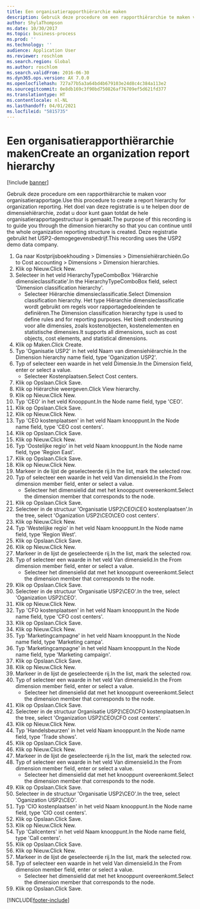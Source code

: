 ```yaml
---
title: Een organisatierapporthiërarchie maken
description: Gebruik deze procedure om een rapporthiërarchie te maken voor organisatierapportage.
author: ShylaThompson
ms.date: 10/30/2017
ms.topic: business-process
ms.prod: ''
ms.technology: ''
audience: Application User
ms.reviewer: roschlom
ms.search.region: Global
ms.author: roschlom
ms.search.validFrom: 2016-06-30
ms.dyn365.ops.version: AX 7.0.0
ms.openlocfilehash: 727a77b5a3a64bd4b679103e24d8c4c384a113e2
ms.sourcegitcommit: 0e8db169c3f90bd750826af76709ef5d621fd377
ms.translationtype: HT
ms.contentlocale: nl-NL
ms.lasthandoff: 04/01/2021
ms.locfileid: "5815735"
---
```

# <a name="create-an-organization-report-hierarchy"></a><span data-ttu-id="7e52c-103">Een organisatierapporthiërarchie maken</span><span class="sxs-lookup"><span data-stu-id="7e52c-103">Create an organization report hierarchy</span></span>

[!include [banner](../../includes/banner.md)]

<span data-ttu-id="7e52c-104">Gebruik deze procedure om een rapporthiërarchie te maken voor organisatierapportage.</span><span class="sxs-lookup"><span data-stu-id="7e52c-104">Use this procedure to create a report hierarchy for organization reporting.</span></span> <span data-ttu-id="7e52c-105">Het doel van deze registratie is u te helpen door de dimensiehiërarchie, zodat u door kunt gaan totdat de hele organisatierapportagestructuur is gemaakt.</span><span class="sxs-lookup"><span data-stu-id="7e52c-105">The purpose of this recording is to guide you through the dimension hierarchy so that you can continue until the whole organization reporting structure is created.</span></span> <span data-ttu-id="7e52c-106">Deze registratie gebruikt het USP2-demogegevensbedrijf.</span><span class="sxs-lookup"><span data-stu-id="7e52c-106">This recording uses the USP2 demo data company.</span></span>

1. <span data-ttu-id="7e52c-107">Ga naar Kostprijsboekhouding > Dimensies > Dimensiehiërarchieën.</span><span class="sxs-lookup"><span data-stu-id="7e52c-107">Go to Cost accounting > Dimensions > Dimension hierarchies.</span></span>
2. <span data-ttu-id="7e52c-108">Klik op Nieuw.</span><span class="sxs-lookup"><span data-stu-id="7e52c-108">Click New.</span></span>
3. <span data-ttu-id="7e52c-109">Selecteer in het veld HierarchyTypeComboBox 'Hiërarchie dimensieclassificatie'.</span><span class="sxs-lookup"><span data-stu-id="7e52c-109">In the HierarchyTypeComboBox field, select 'Dimension classification hierarchy'.</span></span>
    * <span data-ttu-id="7e52c-110">Selecteer Hiërarchie dimensieclassificatie.</span><span class="sxs-lookup"><span data-stu-id="7e52c-110">Select Dimension classification hierarchy.</span></span> <span data-ttu-id="7e52c-111">Het type Hiërarchie dimensieclassificatie wordt gebruikt om regels voor rapportagedoeleinden te definiëren.</span><span class="sxs-lookup"><span data-stu-id="7e52c-111">The Dimension classification hierarchy type is used to define rules and for reporting purposes.</span></span> <span data-ttu-id="7e52c-112">Het biedt ondersteuning voor alle dimensies, zoals kostenobjecten, kostenelementen en statistische dimensies.</span><span class="sxs-lookup"><span data-stu-id="7e52c-112">It supports all dimensions, such as cost objects, cost elements, and statistical dimensions.</span></span>  
4. <span data-ttu-id="7e52c-113">Klik op Maken.</span><span class="sxs-lookup"><span data-stu-id="7e52c-113">Click Create.</span></span>
5. <span data-ttu-id="7e52c-114">Typ 'Oganisatie USP2' in het veld Naam van dimensiehiërarchie.</span><span class="sxs-lookup"><span data-stu-id="7e52c-114">In the Dimension hierarchy name field, type 'Oganization USP2'.</span></span>
6. <span data-ttu-id="7e52c-115">Typ of selecteer een waarde in het veld Dimensie.</span><span class="sxs-lookup"><span data-stu-id="7e52c-115">In the Dimension field, enter or select a value.</span></span>
    * <span data-ttu-id="7e52c-116">Selecteer Kostenplaatsen.</span><span class="sxs-lookup"><span data-stu-id="7e52c-116">Select Cost centers.</span></span>  
7. <span data-ttu-id="7e52c-117">Klik op Opslaan.</span><span class="sxs-lookup"><span data-stu-id="7e52c-117">Click Save.</span></span>
8. <span data-ttu-id="7e52c-118">Klik op Hiërarchie weergeven.</span><span class="sxs-lookup"><span data-stu-id="7e52c-118">Click View hierarchy.</span></span>
9. <span data-ttu-id="7e52c-119">Klik op Nieuw.</span><span class="sxs-lookup"><span data-stu-id="7e52c-119">Click New.</span></span>
10. <span data-ttu-id="7e52c-120">Typ 'CEO' in het veld Knooppunt.</span><span class="sxs-lookup"><span data-stu-id="7e52c-120">In the Node name field, type 'CEO'.</span></span>
11. <span data-ttu-id="7e52c-121">Klik op Opslaan.</span><span class="sxs-lookup"><span data-stu-id="7e52c-121">Click Save.</span></span>
12. <span data-ttu-id="7e52c-122">Klik op Nieuw.</span><span class="sxs-lookup"><span data-stu-id="7e52c-122">Click New.</span></span>
13. <span data-ttu-id="7e52c-123">Typ 'CEO kostenplaatsen' in het veld Naam knooppunt.</span><span class="sxs-lookup"><span data-stu-id="7e52c-123">In the Node name field, type 'CEO cost centers'.</span></span>
14. <span data-ttu-id="7e52c-124">Klik op Opslaan.</span><span class="sxs-lookup"><span data-stu-id="7e52c-124">Click Save.</span></span>
15. <span data-ttu-id="7e52c-125">Klik op Nieuw.</span><span class="sxs-lookup"><span data-stu-id="7e52c-125">Click New.</span></span>
16. <span data-ttu-id="7e52c-126">Typ 'Oostelijke regio' in het veld Naam knooppunt.</span><span class="sxs-lookup"><span data-stu-id="7e52c-126">In the Node name field, type 'Region East'.</span></span>
17. <span data-ttu-id="7e52c-127">Klik op Opslaan.</span><span class="sxs-lookup"><span data-stu-id="7e52c-127">Click Save.</span></span>
18. <span data-ttu-id="7e52c-128">Klik op Nieuw.</span><span class="sxs-lookup"><span data-stu-id="7e52c-128">Click New.</span></span>
19. <span data-ttu-id="7e52c-129">Markeer in de lijst de geselecteerde rij.</span><span class="sxs-lookup"><span data-stu-id="7e52c-129">In the list, mark the selected row.</span></span>
20. <span data-ttu-id="7e52c-130">Typ of selecteer een waarde in het veld Van dimensielid.</span><span class="sxs-lookup"><span data-stu-id="7e52c-130">In the From dimension member field, enter or select a value.</span></span>
    * <span data-ttu-id="7e52c-131">Selecteer het dimensielid dat met het knooppunt overeenkomt.</span><span class="sxs-lookup"><span data-stu-id="7e52c-131">Select the dimension member that corresponds to the node.</span></span>  
21. <span data-ttu-id="7e52c-132">Klik op Opslaan.</span><span class="sxs-lookup"><span data-stu-id="7e52c-132">Click Save.</span></span>
22. <span data-ttu-id="7e52c-133">Selecteer in de structuur 'Organisatie USP2\CEO\CEO kostenplaatsen'.</span><span class="sxs-lookup"><span data-stu-id="7e52c-133">In the tree, select 'Oganization USP2\CEO\CEO cost centers'.</span></span>
23. <span data-ttu-id="7e52c-134">Klik op Nieuw.</span><span class="sxs-lookup"><span data-stu-id="7e52c-134">Click New.</span></span>
24. <span data-ttu-id="7e52c-135">Typ 'Westelijke regio' in het veld Naam knooppunt.</span><span class="sxs-lookup"><span data-stu-id="7e52c-135">In the Node name field, type 'Region West'.</span></span>
25. <span data-ttu-id="7e52c-136">Klik op Opslaan.</span><span class="sxs-lookup"><span data-stu-id="7e52c-136">Click Save.</span></span>
26. <span data-ttu-id="7e52c-137">Klik op Nieuw.</span><span class="sxs-lookup"><span data-stu-id="7e52c-137">Click New.</span></span>
27. <span data-ttu-id="7e52c-138">Markeer in de lijst de geselecteerde rij.</span><span class="sxs-lookup"><span data-stu-id="7e52c-138">In the list, mark the selected row.</span></span>
28. <span data-ttu-id="7e52c-139">Typ of selecteer een waarde in het veld Van dimensielid.</span><span class="sxs-lookup"><span data-stu-id="7e52c-139">In the From dimension member field, enter or select a value.</span></span>
    * <span data-ttu-id="7e52c-140">Selecteer het dimensielid dat met het knooppunt overeenkomt.</span><span class="sxs-lookup"><span data-stu-id="7e52c-140">Select the dimension member that corresponds to the node.</span></span>  
29. <span data-ttu-id="7e52c-141">Klik op Opslaan.</span><span class="sxs-lookup"><span data-stu-id="7e52c-141">Click Save.</span></span>
30. <span data-ttu-id="7e52c-142">Selecteer in de structuur 'Organisatie USP2\CEO'.</span><span class="sxs-lookup"><span data-stu-id="7e52c-142">In the tree, select 'Oganization USP2\CEO'.</span></span>
31. <span data-ttu-id="7e52c-143">Klik op Nieuw.</span><span class="sxs-lookup"><span data-stu-id="7e52c-143">Click New.</span></span>
32. <span data-ttu-id="7e52c-144">Typ 'CFO kostenplaatsen' in het veld Naam knooppunt.</span><span class="sxs-lookup"><span data-stu-id="7e52c-144">In the Node name field, type 'CFO cost centers'.</span></span>
33. <span data-ttu-id="7e52c-145">Klik op Opslaan.</span><span class="sxs-lookup"><span data-stu-id="7e52c-145">Click Save.</span></span>
34. <span data-ttu-id="7e52c-146">Klik op Nieuw.</span><span class="sxs-lookup"><span data-stu-id="7e52c-146">Click New.</span></span>
35. <span data-ttu-id="7e52c-147">Typ 'Marketingcampagne' in het veld Naam knooppunt.</span><span class="sxs-lookup"><span data-stu-id="7e52c-147">In the Node name field, type 'Marketing campa'.</span></span>
36. <span data-ttu-id="7e52c-148">Typ 'Marketingcampagne' in het veld Naam knooppunt.</span><span class="sxs-lookup"><span data-stu-id="7e52c-148">In the Node name field, type 'Marketing campaign'.</span></span>
37. <span data-ttu-id="7e52c-149">Klik op Opslaan.</span><span class="sxs-lookup"><span data-stu-id="7e52c-149">Click Save.</span></span>
38. <span data-ttu-id="7e52c-150">Klik op Nieuw.</span><span class="sxs-lookup"><span data-stu-id="7e52c-150">Click New.</span></span>
39. <span data-ttu-id="7e52c-151">Markeer in de lijst de geselecteerde rij.</span><span class="sxs-lookup"><span data-stu-id="7e52c-151">In the list, mark the selected row.</span></span>
40. <span data-ttu-id="7e52c-152">Typ of selecteer een waarde in het veld Van dimensielid.</span><span class="sxs-lookup"><span data-stu-id="7e52c-152">In the From dimension member field, enter or select a value.</span></span>
    * <span data-ttu-id="7e52c-153">Selecteer het dimensielid dat met het knooppunt overeenkomt.</span><span class="sxs-lookup"><span data-stu-id="7e52c-153">Select the dimension member that corresponds to the node.</span></span>  
41. <span data-ttu-id="7e52c-154">Klik op Opslaan.</span><span class="sxs-lookup"><span data-stu-id="7e52c-154">Click Save.</span></span>
42. <span data-ttu-id="7e52c-155">Selecteer in de structuur Organisatie USP2\CEO\CFO kostenplaatsen.</span><span class="sxs-lookup"><span data-stu-id="7e52c-155">In the tree, select 'Organization USP2\CEO\CFO cost centers'.</span></span>
43. <span data-ttu-id="7e52c-156">Klik op Nieuw.</span><span class="sxs-lookup"><span data-stu-id="7e52c-156">Click New.</span></span>
44. <span data-ttu-id="7e52c-157">Typ 'Handelsbeurzen' in het veld Naam knooppunt.</span><span class="sxs-lookup"><span data-stu-id="7e52c-157">In the Node name field, type 'Trade shows'.</span></span>
45. <span data-ttu-id="7e52c-158">Klik op Opslaan.</span><span class="sxs-lookup"><span data-stu-id="7e52c-158">Click Save.</span></span>
46. <span data-ttu-id="7e52c-159">Klik op Nieuw.</span><span class="sxs-lookup"><span data-stu-id="7e52c-159">Click New.</span></span>
47. <span data-ttu-id="7e52c-160">Markeer in de lijst de geselecteerde rij.</span><span class="sxs-lookup"><span data-stu-id="7e52c-160">In the list, mark the selected row.</span></span>
48. <span data-ttu-id="7e52c-161">Typ of selecteer een waarde in het veld Van dimensielid.</span><span class="sxs-lookup"><span data-stu-id="7e52c-161">In the From dimension member field, enter or select a value.</span></span>
    * <span data-ttu-id="7e52c-162">Selecteer het dimensielid dat met het knooppunt overeenkomt.</span><span class="sxs-lookup"><span data-stu-id="7e52c-162">Select the dimension member that corresponds to the node.</span></span>  
49. <span data-ttu-id="7e52c-163">Klik op Opslaan.</span><span class="sxs-lookup"><span data-stu-id="7e52c-163">Click Save.</span></span>
50. <span data-ttu-id="7e52c-164">Selecteer in de structuur 'Organisatie USP2\CEO'.</span><span class="sxs-lookup"><span data-stu-id="7e52c-164">In the tree, select 'Oganization USP2\CEO'.</span></span>
51. <span data-ttu-id="7e52c-165">Typ 'CIO kostenplaatsen' in het veld Naam knooppunt.</span><span class="sxs-lookup"><span data-stu-id="7e52c-165">In the Node name field, type 'CIO cost centers'.</span></span>
52. <span data-ttu-id="7e52c-166">Klik op Opslaan.</span><span class="sxs-lookup"><span data-stu-id="7e52c-166">Click Save.</span></span>
53. <span data-ttu-id="7e52c-167">Klik op Nieuw.</span><span class="sxs-lookup"><span data-stu-id="7e52c-167">Click New.</span></span>
54. <span data-ttu-id="7e52c-168">Typ 'Callcenters' in het veld Naam knooppunt.</span><span class="sxs-lookup"><span data-stu-id="7e52c-168">In the Node name field, type 'Call centers'.</span></span>
55. <span data-ttu-id="7e52c-169">Klik op Opslaan.</span><span class="sxs-lookup"><span data-stu-id="7e52c-169">Click Save.</span></span>
56. <span data-ttu-id="7e52c-170">Klik op Nieuw.</span><span class="sxs-lookup"><span data-stu-id="7e52c-170">Click New.</span></span>
57. <span data-ttu-id="7e52c-171">Markeer in de lijst de geselecteerde rij.</span><span class="sxs-lookup"><span data-stu-id="7e52c-171">In the list, mark the selected row.</span></span>
58. <span data-ttu-id="7e52c-172">Typ of selecteer een waarde in het veld Van dimensielid.</span><span class="sxs-lookup"><span data-stu-id="7e52c-172">In the From dimension member field, enter or select a value.</span></span>
    * <span data-ttu-id="7e52c-173">Selecteer het dimensielid dat met het knooppunt overeenkomt.</span><span class="sxs-lookup"><span data-stu-id="7e52c-173">Select the dimension member that corresponds to the node.</span></span>  
59. <span data-ttu-id="7e52c-174">Klik op Opslaan.</span><span class="sxs-lookup"><span data-stu-id="7e52c-174">Click Save.</span></span>



[!INCLUDE[footer-include](../../../includes/footer-banner.md)]